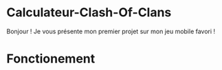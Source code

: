 # Calculateur-Clash-Of-Clans
Bonjour !
Je vous présente mon premier projet sur mon jeu mobile favori !
# Fonctionement

